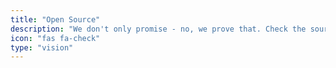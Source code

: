 ```yaml
---
title: "Open Source"
description: "We don't only promise - no, we prove that. Check the source code to see for yourself what we do."
icon: "fas fa-check"
type: "vision"
---
```

